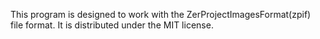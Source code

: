 This program is designed to work with the ZerProjectImagesFormat(zpif) file format. It is distributed under the MIT license.
